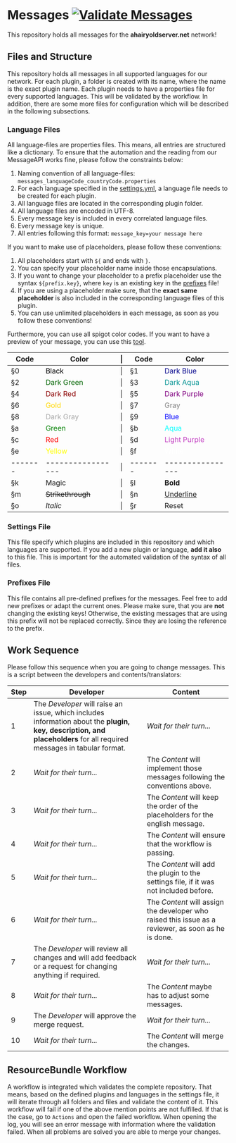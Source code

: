 # Messages [![Validate Messages](https://github.com/Ahairyoldserver/Messages/actions/workflows/resource_bundle_validation.yml/badge.svg)](https://github.com/Ahairyoldserver/Messages/actions/workflows/resource_bundle_validation.yml)
This repository holds all messages for the **ahairyoldserver.net** network!

## Files and Structure
This repository holds all messages in all supported languages for our network. For each plugin, a folder is created 
with its name, where the name is the exact plugin name. Each plugin needs to have a properties file for every supported
languages. This will be validated by the workflow. In addition, there are some more files for configuration which will
be described in the following subsections.

### Language Files
All language-files are properties files. This means, all entries are structured like a dictionary. To ensure that the 
automation and the reading from our MessageAPI works fine, please follow the constraints below:
1. Naming convention of all language-files: `messages_languageCode_countryCode.properties`
2. For each language specified in the [settings.yml](https://github.com/Ahairyoldserver/Messages/blob/develop/settings.yml), a language file needs to be created for each plugin.
3. All language files are located in the corresponding plugin folder.
4. All language files are encoded in UTF-8.
5. Every message key is included in every correlated language files.
6. Every message key is unique.
7. All entries following this format: `message_key=your message here`

If you want to make use of placeholders, please follow these conventions:
1. All placeholders start with `${` and ends with `}`.
2. You can specify your placeholder name inside those encapsulations.
3. If you want to change your placeholder to a prefix placeholder use the syntax `${prefix.key}`, where `key` is an existing key in the [prefixes](https://github.com/Ahairyoldserver/Messages/blob/develop/prefixes.properties) file!
4. If you are using a placeholder make sure, that the **exact same placeholder** is also included in the corresponding language files of this plugin.
5. You can use unlimited placeholders in each message, as soon as you follow these conventions!

Furthermore, you can use all spigot color codes. If you want to have a preview of your message, you can use this [tool](https://minecraft.tools/en/motd.php).

| Code    | Color                                           | &#124; | Code    | Color                                           |
|---------|-------------------------------------------------|--------|---------|-------------------------------------------------|
| §0      | <span style="color:black">Black</span>          | &#124; | §1      | <span style="color:darkblue">Dark Blue</span>   |
| §2      | <span style="color:darkgreen">Dark Green</span> | &#124; | §3      | <span style="color:#009292">Dark Aqua</span>    |
| §4      | <span style="color:darkred">Dark Red</span>     | &#124; | §5      | <span style="color:purple">Dark Purple</span>   |
| §6      | <span style="color:gold">Gold</span>            | &#124; | §7      | <span style="color:gray">Gray</span>            |
| §8      | <span style="color:darkgray">Dark Gray</span>   | &#124; | §9      | <span style="color:blue">Blue</span>            |
| §a      | <span style="color:green">Green</span>          | &#124; | §b      | <span style="color:aqua">Aqua</span>            |
| §c      | <span style="color:red">Red</span>              | &#124; | §d      | <span style="color:#C341C3">Light Purple</span> |
| §e      | <span style="color:yellow">Yellow</span>        | &#124; | §f      | <span style="color:white">White</span>          |
| ------- | -----------------                               | &#124; | ------- | ----------------                                |
| §k      | Magic                                           | &#124; | §l      | **Bold**                                        |
| §m      | <s>Strikethrough</s>                            | &#124; | §n      | <u>Underline</u>                                |
| §o      | _Italic_                                        | &#124; | §r      | Reset                                           |

### Settings File
This file specify which plugins are included in this repository and which languages are supported. 
If you add a new plugin or language, **add it also** to this file. This is important for the automated validation of 
the syntax of all files.

### Prefixes File
This file contains all pre-defined prefixes for the messages. Feel free to add new prefixes or adapt the current ones. 
Please make sure, that you are **not** changing the existing keys! Otherwise, the existing messages that are using this 
prefix will not be replaced correctly. Since they are losing the reference to the prefix.

## Work Sequence
Please follow this sequence when you are going to change messages. This is a script between the developers and 
contents/translators:

| Step | Developer                                                                                                                                                             | Content                                                                                             |
|------|-----------------------------------------------------------------------------------------------------------------------------------------------------------------------|-----------------------------------------------------------------------------------------------------|
| 1    | The _Developer_ will raise an issue, which includes information about the **plugin, key, description, and placeholders** for all required messages in tabular format. | _Wait for their turn..._                                                                            |
| 2    | _Wait for their turn..._                                                                                                                                              | The _Content_ will implement those messages following the conventions above.                        |
| 3    | _Wait for their turn..._                                                                                                                                              | The _Content_ will keep the order of the placeholders for the english message.                      |
| 4    | _Wait for their turn..._                                                                                                                                              | The _Content_ will ensure that the workflow is passing.                                             |
| 5    | _Wait for their turn..._                                                                                                                                              | The _Content_ will add the plugin to the settings file, if it was not included before.              |
| 6    | _Wait for their turn..._                                                                                                                                              | The _Content_ will assign the developer who raised this issue as a reviewer, as soon as he is done. |
| 7    | The _Developer_ will review all changes and will add feedback or a request for changing anything if required.                                                         | _Wait for their turn..._                                                                            |
| 8    | _Wait for their turn..._                                                                                                                                              | The _Content_ maybe has to adjust some messages.                                                    |
| 9    | The _Developer_ will approve the merge request.                                                                                                                       | _Wait for their turn..._                                                                            |
| 10   | _Wait for their turn..._                                                                                                                                              | The _Content_ will merge the changes.                                                               |

## ResourceBundle Workflow
A workflow is integrated which validates the complete repository. That means, based on the defined plugins and languages 
in the settings file, it will iterate through all folders and files and validate the content of it. This workflow will 
fail if one of the above mention points are not fulfilled. If that is the case, go to `Actions` and open the failed 
workflow. When opening the log, you will see an error message with information where the validation failed. When all 
problems are solved you are able to merge your changes.
